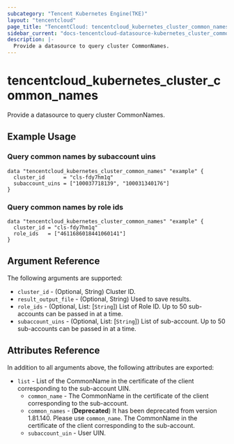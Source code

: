 ```yaml
---
subcategory: "Tencent Kubernetes Engine(TKE)"
layout: "tencentcloud"
page_title: "TencentCloud: tencentcloud_kubernetes_cluster_common_names"
sidebar_current: "docs-tencentcloud-datasource-kubernetes_cluster_common_names"
description: |-
  Provide a datasource to query cluster CommonNames.
---
```


# tencentcloud_kubernetes_cluster_common_names

Provide a datasource to query cluster CommonNames.

## Example Usage

### Query common names by subaccount uins

```hcl
data "tencentcloud_kubernetes_cluster_common_names" "example" {
  cluster_id      = "cls-fdy7hm1q"
  subaccount_uins = ["100037718139", "100031340176"]
}
```

### Query common names by role ids

```hcl
data "tencentcloud_kubernetes_cluster_common_names" "example" {
  cluster_id = "cls-fdy7hm1q"
  role_ids   = ["4611686018441060141"]
}
```

## Argument Reference

The following arguments are supported:

* `cluster_id` - (Optional, String) Cluster ID.
* `result_output_file` - (Optional, String) Used to save results.
* `role_ids` - (Optional, List: [`String`]) List of Role ID. Up to 50 sub-accounts can be passed in at a time.
* `subaccount_uins` - (Optional, List: [`String`]) List of sub-account. Up to 50 sub-accounts can be passed in at a time.

## Attributes Reference

In addition to all arguments above, the following attributes are exported:

* `list` - List of the CommonName in the certificate of the client corresponding to the sub-account UIN.
  * `common_name` - The CommonName in the certificate of the client corresponding to the sub-account.
  * `common_names` - (**Deprecated**) It has been deprecated from version 1.81.140. Please use `common_name`. The CommonName in the certificate of the client corresponding to the sub-account.
  * `subaccount_uin` - User UIN.


